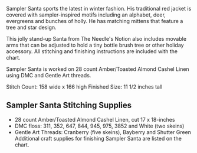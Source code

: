 Sampler Santa sports the latest in winter fashion. His traditional red jacket is covered with sampler-inspired motifs including an alphabet, deer, evergreens and bunches of holly. He has matching mittens that feature a tree and star design.

This jolly stand-up Santa from The Needle's Notion also includes movable arms that can be adjusted to hold a tiny bottle brush tree or other holiday accessory. All stitching and finishing instructions are included with the chart.

Sampler Santa is worked on 28 count Amber/Toasted Almond Cashel Linen using DMC and Gentle Art threads.

Stitch Count: 158 wide x 166 high
Finished Size: 11 1/2 inches tall

## Sampler Santa Stitching Supplies
- 28 count Amber/Toasted Almond Cashel Linen, cut 17 x 18-inches
- DMC floss: 311, 352, 647, 844, 945, 975, 3852 and White (two skeins)
- Gentle Art Threads: Cranberry (five skeins), Bayberry and Shutter Green
Additional craft supplies for finishing Sampler Santa are listed on the chart.
